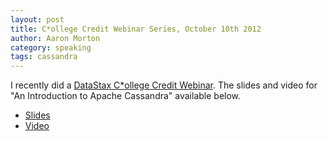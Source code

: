 ```yaml
---
layout: post
title: C*ollege Credit Webinar Series, October 10th 2012
author: Aaron Morton
category: speaking
tags: cassandra
---
```


I recently did a [DataStax C\*ollege Credit Webinar](http://www.datastax.com/resources/webinars/collegecredit). The slides and video for "An Introduction to Apache Cassandra" available below.

* [Slides](http://www.slideshare.net/DataStax/college-credit-an-introduction-to-apache-cassandra)
* [Video](http://www.youtube.com/watch?v=Wts1OP7snzU)
